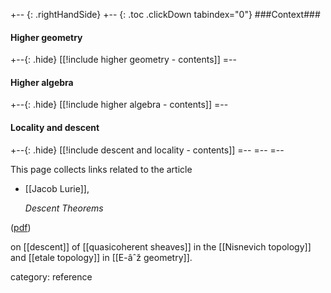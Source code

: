 

+-- {: .rightHandSide}
+-- {: .toc .clickDown tabindex="0"}
###Context###
#### Higher geometry
+--{: .hide}
[[!include higher geometry - contents]]
=--
#### Higher algebra
+--{: .hide}
[[!include higher algebra - contents]]
=--
#### Locality and descent
+--{: .hide}
[[!include descent and locality - contents]]
=--
=--
=--


This page collects links related to the article

* [[Jacob Lurie]], 

  _Descent Theorems_

 ([pdf](http://www.math.harvard.edu/~lurie/papers/DAG-XI.pdf))

on [[descent]] of [[quasicoherent sheaves]] in the [[Nisnevich topology]] and [[etale topology]] in [[E-âˆž geometry]].


category: reference